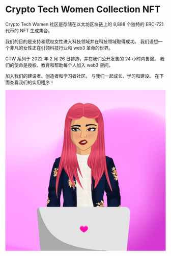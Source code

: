 # Crypto Tech Women Collection NFT

Crypto Tech Women 社区是存储在以太坊区块链上的 8,888 个独特的 ERC-721 代币的 NFT 生成集合。

我们的目的是支持和赋权女性进入科技领域并在科技领域取得成功。 我们设想一个非凡的女性正在引领科技行业和 web3 革命的世界。

CTW 系列于 2022 年 2 月 26 日铸造，并在我们公开发售的 24 小时内售罄。 我们的使命是授权、教育和帮助每个人加入 web3 空间。

加入我们的建设者、创造者和学习者社区。 与我们一起成长、学习和建设。 在下面查看我们的实用程序！

![nft](unnamed.png)


